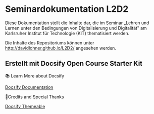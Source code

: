 # Seminardokumentation L2D2

Diese Dokumentation stellt die Inhalte dar, die im Seminar „Lehren und Lernen unter den Bedingungen von Digitalisierung und Digitalität" am Karlsruher Institut für Technologie (KIT) thematisiert werden.

Die Inhalte des Repositoriums können unter <http://davidlohner.github.io/L2D2/> angesehen werden.

## Erstellt mit Docsify Open Course Starter Kit

📚 Learn More about Docsify

[Docsify Documentation](https://docsify.js.org/#/?id=docsifyg)

🙇‍Credits and Special Thanks

[Docsify Themeable](https://github.com/jhildenbiddle/docsify-themeable)
